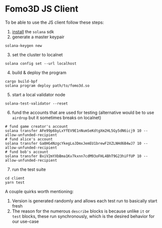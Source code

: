 # Fomo3D JS Client

To be able to use the JS client follow these steps:

1. [install](https://docs.solana.com/cli/install-solana-cli-tools) the `solana` sdk
2. generate a master keypair
```shell
solana-keygen new
```
3. set the cluster to localnet
```shell
solana config set --url localhost
```
4. build & deploy the program
```
cargo build-bpf
solana program deploy path/to/fomo3d.so
```
5. start a local validator node
```shell
solana-test-validator --reset 
```
6. fund the accounts that are used for testing (alternative would be to use `airdrop` but it sometimes breaks on localnet)
```shell
# fund game creator's account
solana transfer AFe99p6byLxYfEV9E1nNumSeKdtgXm2HL5Gy5dN6icj9 10 --allow-unfunded-recipient
# fund alice's account
solana transfer Ga8HG4NzgcYkegLoJDmxJemEU1brewF2XZLNHd6B4wJ7 10 --allow-unfunded-recipient
# fund bob's account
solana transfer BxiV2mYXbBma1Kv7kxnn7cdM93oFHL4BhT9G23hiFfUP 10 --allow-unfunded-recipient 
```
7. run the test suite
```
cd client
yarn test
```

A couple quirks worth mentioning:
1. Version is generated randomly and allows each test run to basically start fresh
2. The reason for the numerous `describe` blocks is because unlike `it` or `test` blocks, these run synchronously, which is the desired behavior for our use-case 